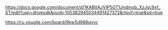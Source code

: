 https://docs.google.com/document/d/1KABltAJVIP5GT1Jndmob_XzJsc9xf_ST/edit?usp=drivesdk&ouid=105382945034491427372&rtpof=true&sd=true


https://ru.yougile.com/board/9kw5d988qoyc
